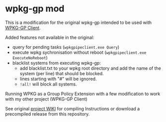 # wpkg-gp mod
This is a modification for the original wpkg-gp intended to be used with [WPKG-GP Client](https://github.com/sonicnkt/wpkg-gp-client).

Added features not available in the original:
- query for pending tasks (```wpkgpipeclient.exe Query```)
- execute wpkg sychronisation without reboot (```wpkgpipeclient.exe ExecuteNoReboot```)
- blacklist systems from executing wpkg-gp:
  - add blacklist.txt to your wpkg root directory and add the name of the system (per line) that should be blocked.
  - lines starting with "#" will be ignored.
  - ```!all!``` will block all systems.

Running WPKG as a Group Policy Extension with a few modification to work with my other project (WPKG-GP Client) 

See original [project WIKI](https://github.com/cleitet/wpkg-gp/wiki) for compiling Instructions or download a precompiled release from this repository.
